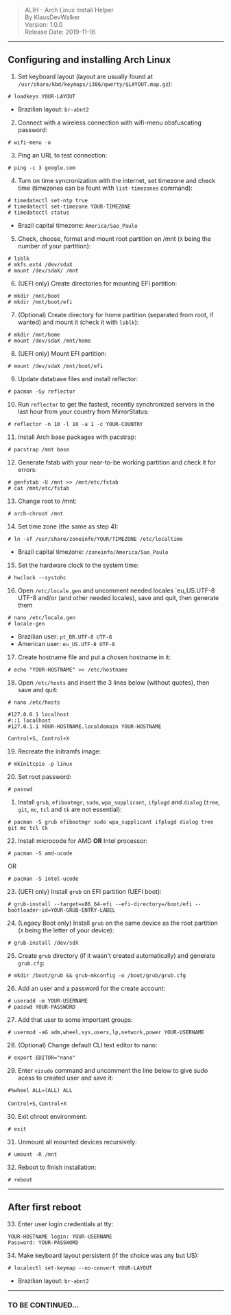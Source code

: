 > ALIH - Arch Linux Install Helper  
> By KlausDevWalker  
> Version: 1.0.0  
> Release Date: 2019-11-16

---

## Configuring and installing Arch Linux

1. Set keyboard layout (layout are usually found at `/usr/share/kbd/keymaps/i386/qwerty/$LAYOUT.map.gz`):

```shell
# loadkeys YOUR-LAYOUT
```

- Brazilian layout: `br-abnt2`

2. Connect with a wireless connection with wifi-menu obsfuscating password:

```shell
# wifi-menu -o
```

3. Ping an URL to test connection:

```shell
# ping -c 3 google.com
```

4. Turn on time syncronization with the internet, set timezone and check time (timezones can be fount with `list-timezones` command):

```shell
# timedatectl set-ntp true
# timedatectl set-timezone YOUR-TIMEZONE
# timedatectl status
```

- Brazil capital timezone: `America/Sao_Paulo`

5. Check, choose, format and mount root partition on /mnt (`X` being the number of your partition):

```shell
# lsblk
# mkfs.ext4 /dev/sdaX
# mount /dev/sdaX/ /mnt
```

6. (UEFI only) Create directories for mounting EFI partition:

```shell
# mkdir /mnt/boot
# mkdir /mnt/boot/efi
```

7. (Optional) Create directory for home partition (separated from root, if wanted) and mount it (check it with `lsblk`):

```shell
# mkdir /mnt/home
# mount /dev/sdaX /mnt/home
```

8. (UEFI only) Mount EFI partition:

```shell
# mount /dev/sdaX /mnt/boot/efi
```

9. Update database files and install reflector:

```shell
# pacman -Sy reflector
```

10. Run `reflector` to get the fastest, recently synchronized servers in the last hour from your country from MirrorStatus:

```shell
# reflector -n 10 -l 10 -a 1 -c YOUR-COUNTRY
```

11. Install Arch base packages with pacstrap:

```shell
# pacstrap /mnt base
```

12. Generate fstab with your near-to-be working partition and check it for errors:

```shell
# genfstab -U /mnt >> /mnt/etc/fstab
# cat /mnt/etc/fstab
```

13. Change root to /mnt:

```shell
# arch-chroot /mnt
```

14. Set time zone (the same as step 4):

```shell
# ln -sf /usr/share/zoneinfo/YOUR/TIMEZONE /etc/localtime
```

- Brazil capital timezone: `/zoneinfo/America/Sao_Paulo`

15. Set the hardware clock to the system time:

```shell
# hwclock --systohc
```

16. Open `/etc/locale.gen` and uncomment needed locales `eu_US.UTF-8 UTF-8 and/or (and other needed locales), save and quit, then generate them

```shell
# nano /etc/locale.gen
# locale-gen
```

- Brazilian user: `pt_BR.UTF-8 UTF-8`
- American user: `eu_US.UTF-8 UTF-8`

17. Create hostname file and put a chosen hostname in it:

```shell
# echo "YOUR-HOSTNAME" >> /etc/hostname
```

18. Open `/etc/hosts` and insert the 3 lines below (without quotes), then save and quit:

```
# nano /etc/hosts
```

```shell
#127.0.0.1 localhost
#::1 localhost
#127.0.1.1 YOUR-HOSTNAME.localdomain YOUR-HOSTNAME
```

`Control+S, Control+X`

19. Recreate the initramfs image:

```shell
# mkinitcpio -p linux
```

20. Set root password:

```shell
# passwd
```

1.  Install `grub`, `efibootmgr`, `sudo`, `wpa_supplicant`, `ifplugd` and `dialog` (`tree`, `git`, `mc`, `tcl` and `tk` are not essential):

```shell
# pacman -S grub efibootmgr sudo wpa_supplicant ifplugd dialog tree git mc tcl tk
```

22. Install microcode for AMD **OR** Intel processor:

```shell
# pacman -S amd-ucode
```

OR

```shell
# pacman -S intel-ucode
```

23. (UEFI only) Install `grub` on EFI partition (UEFI boot):

```shell
# grub-install --target=x86_64-efi --efi-directory=/boot/efi --bootloader-id=YOUR-GRUB-ENTRY-LABEL
```

24. (Legacy Boot only) Install `grub` on the same device as the root partition (`X` being the letter of your device):

```shell
# grub-install /dev/sdX
```

25. Create `grub` directory (if it wasn't created automatically) and generate `grub.cfg`:

```shell
# mkdir /boot/grub && grub-mkconfig -o /boot/grub/grub.cfg
```

26. Add an user and a password for the create account:

```shell
# useradd -m YOUR-USERNAME
# passwd YOUR-PASSWORD
```

27. Add that user to some important groups:

```shell
# usermod -aG adm,wheel,sys,users,lp,network,power YOUR-USERNAME
```

28. (Optional) Change default CLI text editor to nano:

```shell
# export EDITOR="nano"
```

29. Enter `visudo` command and uncomment the line below to give sudo acess to created user and save it:

```shell
#%wheel ALL=(ALL) ALL
```

`Control+S`, `Control+X`

30. Exit chroot environment:

```shell
# exit
```

31. Unmount all mounted devices recursively:

```shell
# umount -R /mnt
```

32. Reboot to finish installation:

```
# reboot
```

---

## After first reboot

33. Enter user login credentials at tty:

```shell
YOUR-HOSTNAME login: YOUR-USERNAME
Password: YOUR-PASSWORD
```

34. Make keyboard layout persistent (if the choice was any but US):

```shell
# localectl set-keymap --no-convert YOUR-LAYOUT
```

- Brazilian layout: `br-abnt2`

---

### TO BE CONTINUED...
